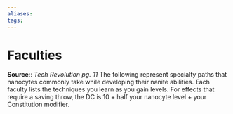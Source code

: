 ```yaml
---
aliases: 
tags: 
---
```


# Faculties

**Source**:: _Tech Revolution pg. 11_
The following represent specialty paths that nanocytes commonly take while developing their nanite abilities. Each faculty lists the techniques you learn as you gain levels. For effects that require a saving throw, the DC is 10 + half your nanocyte level + your Constitution modifier.
